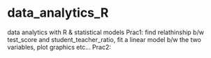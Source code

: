 # data_analytics_R
data analytics with R & statistical models
Prac1: find relathinship b/w test_score and student_teacher_ratio, fit a linear model b/w the two variables, plot graphics etc...
Prac2:

